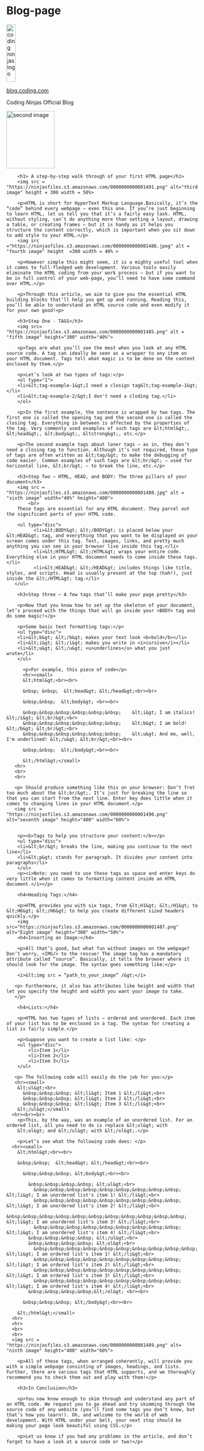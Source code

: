 # Blog-page
<!--This sample blog page created while i was learning html-->
<!DOCTYPE html>
<html>
  <head> </head>
  <body>
       <img src = "https://ninjasfiles.s3.amazonaws.com/0000000000001394.png" alt = "coding ninjas logo" height=150 width = 22%>
       <p><a href="https://www.codingninjas.com">blog.coding.com</a></p>
       <p>Coding Ninjas Official Blog</p>
       <img src = "https://ninjasfiles.s3.amazonaws.com/0000000000001395.png" alt ="second image" height =150 width=50% >

        <h1> A step-by-step walk through of your first HTML page</h1>
        <img src = "https://ninjasfiles.s3.amazonaws.com/0000000000001491.png" alt="third image" height = 300 width = 50%>

        <p>HTML is short for HyperText Markup Language.Basically, it’s the “code” behind every webpage – even this one. If you’re just beginning to learn HTML, let us tell you that it’s a fairly easy task. HTML, without styling, can’t do anything more than setting a layout, drawing a table, or creating frames – but it is handy as it helps you structure the content correctly, which is important when you sit down to add style to your HTML.</p>
        <img src ="https://ninjasfiles.s3.amazonaws.com/0000000000001486.jpeg" alt = "fourth image" height  =300 width = 40% >

        <p>However simple this might seem, it is a mighty useful tool when it comes to full-fledged web development. Various tools easily eliminate the HTML coding from your work process – but if you want to be in full control of your web-page, you’ll need to have some command over HTML.</p>

        <p>Through this article, we aim to give you the essential HTML building blocks that’ll help you get up and running. Reading this, you’ll be able to understand an HTML source code and even modify it for your own good!<p>

        <h3>Step One - TAGS</h3>
        <img src= "https://ninjasfiles.s3.amazonaws.com/0000000000001485.png" alt = "fifth image" height="300" width="40%">

        <p>Tags are what you’ll see the most when you look at any HTML source code. A tag can ideally be seen as a wrapper to any item on your HTML document. Tags tell what magic is to be done on the content enclosed by them.</p>

        <p>Let’s look at two types of tags:</p>
        <ol type="1">
        <li>&lt;tag-example-1&gt;I need a closign tag&lt;tag-example-1&gt;</li>
        <li>&lt;tag-example-2/&gt;I don't need a cloding tag.</li>
        </ol>

        <p>In the first example, the sentence is wrapped by two tags. The first one is called the opening tag and the second one is called the closing tag. Everything in between is affected by the properties of the tag. Very commonly used examples of such tags are &lt;html&gt;, &lt;head&gt;, &lt;body&gt;, &ltstrong&gt;, etc.</p>

        <p>The second example tags about loner tags – as in, they don’t need a closing tag to function. Although it’s not required, these type of tags are often written as &lt;tag/&gt; to make the debugging of code easier. Common examples of such tags are &lt;hr/&gt; – used for horizontal line, &lt;br/&gt; – to break the line, etc.</p>

        <h3>Step Two – HTML, HEAD, and BODY: The three pillars of your document</h3>
        <img src = "https://ninjasfiles.s3.amazonaws.com/0000000000001488.jpg" alt = "sixth image" width="40%" height="400">
            <br>
        These tags are essential for any HTML document. They parcel out the significant parts of your HTML code.
        
        <ul type="disc">
              <li>&lt;BODY&gt; &lt;/BODY&gt; is placed below your &lt;HEAD&gt; tag, and everything that you want to be displayed on your screen comes under this tag. Text, images, links, and pretty much anything you can see in your browser live inside this tag.</li>
              <li>&lt;HTML&gt; &lt;/HTML&gt; wraps your entire code. Everything else in your HTML document needs to come inside these tags.</li>
              <li>&lt;HEAD&gt; &lt;/HEAD&gt; includes things like title, styles, and scripts. Head is usually present at the top (hah!), just inside the &lt;/HTML&gt; tag.</li>
       </ul>

        <h3>Step three – A few tags that’ll make your page pretty</h3>

        <p>Now that you know how to set up the skeleton of your document, let’s proceed with the things that will go inside your <BODY> tag and do some magic!</p>

        <p>Some basic text formatting tags:</p>
        <ul type="disc">
        <li>&lt;b&gt; &lt;/b&gt; makes your text look <b>bold</b></li>
        <li>&lt;i&gt; &lt;/i&gt; makes you write in <i>cursive</i></li>
        <li>&lt;u&gt; &lt;/u&gt; <u>underlines</u> what you just wrote</li>
        </ul>

          <p>For example, this piece of code</p>
          <hr><small>
          &lt;html&gt;<br><br>

          &nbsp; &nbsp;  &lt;head&gt; &lt;/head&gt;<br><br>

          &nbsp;&nbsp;  &lt;body&gt; <br><br>

          &nbsp;&nbsp;&nbsp;&nbsp;&nbsp;&nbsp;    &lt;i&gt; I am italics! &lt;/i&gt; &lt;br/&gt;<br>
          &nbsp;&nbsp;&nbsp;&nbsp;&nbsp;&nbsp;    &lt;b&gt; I am bold! &lt;/b&gt; &lt;br/&gt;<br>
          &nbsp;&nbsp;&nbsp;&nbsp;&nbsp;&nbsp;    &lt;u&gt; And me, well, I'm underlined! &lt;/u&gt; &lt;br/&gt;<br><br>

          &nbsp;&nbsp;  &lt;/body&gt;<br><br>

          &lt;/html&gt;</small>
       <hr>
       <br>
       <br>

       <p> Should produce something like this on your browser: Don’t fret too much about the &lt;br/&gt;. It’s just for breaking the line so that you can start from the next line. Enter key does little when it comes to changing lines in your HTML document.</p>
       <img src = "https://ninjasfiles.s3.amazonaws.com/0000000000001490.png" alt="seventh image" height="400" width="60%">
       

        <p><b>Tags to help you structure your content:</b></p>
        <ul type="disc">
        <li>&lt;br/&gt; breaks the line, making you continue to the next line</li>
        <li>&lt;p&gt; stands for paragraph. It divides your content into paragraphs</li>
        </ul>
        <p><i>Note: you need to use these tags as space and enter keys do very little when it comes to formatting content inside an HTML document.</i></p>

        <h4>Heading Tags:</h4>
        
        <p>HTML provides you with six tags, from &lt;H1&gt; &lt;/H1&gt; to &lt;H6&gt; &lt;/H6&gt; to help you create different sized headers quickly.</p>
        <img src="https://ninjasfiles.s3.amazonaws.com/0000000000001487.png" alt="Eight image" height="300" width="50%">
        <h4>Inserting an Image:</h4>

        <p>All that’s good, but what fun without images on the webpage? Don’t worry, <IMG/> to the rescue! The image tag has a mandatory attribute called “source”. Basically, it tells the browser where it should look for the image. The syntax goes something like:</p>

        <i>&lt;img src = “path_to_your_image” /&gt;</i>

       <p> Furthermore, it also has attributes like height and width that let you specify the height and width you want your image to take.
       </p>

        <h4>Lists:</h4>

        <p>HTML has two types of lists – ordered and unordered. Each item of your list has to be enclosed in a tag. The syntax for creating a list is fairly simple.</p>

        <p>Suppose you want to create a list like: </p>
        <ul type="disc">
            <li>Item 1</li>
            <li>Item 2</li>
            <li>Item 3</li>
        </ul>

       <p> The following code will easily do the job for you:</p>
       <hr><small>
        &lt;ul&gt;<br>
          &nbsp;&nbsp;&nbsp; &lt;li&gt; Item 1 &lt;/li&gt;<br>
          &nbsp;&nbsp;&nbsp; &lt;li&gt; Item 2 &lt;/li&gt;<br>
          &nbsp;&nbsp;&nbsp; &lt;li&gt; Item 3 &lt;/li&gt;<br>
        &lt;/ul&gt;</small>
      <hr><br><br>
        <p>This, by the way, was an example of an unordered list. For an ordered list, all you need to do is replace &lt;ul&gt; with 
        &lt;ol&gt; and &lt;/ul&gt; with &lt;/ol&gt;.</p>

        <p>Let’s see what the following code does: </p>
      <hr><small>
        &lt;html&gt;<br><br>

        &nbsp;&nbsp;  &lt;head&gt; &lt;/head&gt;<br><br> 

          &nbsp;&nbsp;&nbsp; &lt;body&gt;<br><br> 

            &nbsp;&nbsp;&nbsp;&nbsp; &lt;ul&gt;<br> 
              &nbsp;&nbsp;&nbsp;&nbsp;&nbsp;&nbsp;&nbsp;&nbsp;&nbsp; &lt;li&gt; I am unordered list's item 1! &lt;/li&gt;<br> 
              &nbsp;&nbsp;&nbsp;&nbsp;&nbsp;&nbsp;&nbsp;&nbsp;&nbsp; &lt;li&gt; I am unordered list's item 2! &lt;/li&gt;<br> 
              &nbsp;&nbsp;&nbsp;&nbsp;&nbsp;&nbsp;&nbsp;&nbsp;&nbsp;&nbsp;&nbsp; &lt;li&gt; I am unordered list's item 3! &lt;/li&gt;<br> 
              &nbsp;&nbsp;&nbsp;&nbsp;&nbsp;&nbsp;&nbsp;&nbsp;&nbsp; &lt;li&gt; I am unordered list's item 4! &lt;/li&gt;<br> 
            &nbsp;&nbsp;&nbsp;&nbsp; &lt;/ul&gt;<br> 
            &nbsp;&nbsp;&nbsp;&nbsp; &lt;ol&gt;<br> 
              &nbsp;&nbsp;&nbsp;&nbsp;&nbsp;&nbsp;&nbsp;&nbsp;&nbsp;&nbsp; &lt;li&gt; I am ordered list's item 1! &lt;/li&gt;<br>
              &nbsp;&nbsp;&nbsp;&nbsp;&nbsp;&nbsp;&nbsp;&nbsp;&nbsp; &lt;li&gt; I am ordered list's item 2! &lt;/li&gt;<br> 
              &nbsp;&nbsp;&nbsp;&nbsp;&nbsp;&nbsp;&nbsp;&nbsp;&nbsp; &lt;li&gt; I am ordered list's item 3! &lt;/li&gt;<br>
              &nbsp;&nbsp;&nbsp;&nbsp;&nbsp;&nbsp;&nbsp;&nbsp;&nbsp; &lt;li&gt; I am ordered list's item 4! &lt;/li&gt;<br> 
            &nbsp;&nbsp;&nbsp;&nbsp;&lt;/ol&gt; <br><br>

          &nbsp;&nbsp;&nbsp; &lt;/body&gt;<br><br> 
      
        &lt;/html&gt;</small>
      <hr>
      <hr>
      <br>
      <br> 
      <img src = "https://ninjasfiles.s3.amazonaws.com/0000000000001489.png" alt= "ninth image" height="400" width="60%">

        <p>All of these tags, when arranged coherently, will provide you with a simple webpage consisting of images, headings, and lists. Further, there are various tags that HTML supports, and we thoroughly recommend you to check them out and play with them!</p>

        <h3>In Conclusion</h3>

        <p>You now know enough to skim through and understand any part of an HTML code. We request you to go ahead and try skimming through the source code of any website (you’ll find some tags you don’t know, but that’s how you learn!). Oh, and welcome to the world of web development. With HTML under your belt, your next stop should be making your page look beautiful using CSS.</p>

        <p>Let us know if you had any problems in the article, and don’t forget to have a look at a source code or two!</p>
        
  </body>
</html>

